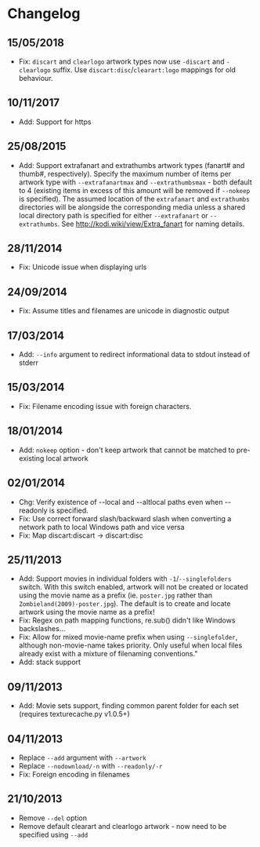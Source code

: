 # Changelog

## 15/05/2018
* Fix: `discart` and `clearlogo` artwork types now use `-discart` and `-clearlogo` suffix. Use `discart:disc`/`clearart:logo` mappings for old behaviour.

## 10/11/2017
* Add: Support for https

## 25/08/2015
* Add: Support extrafanart and extrathumbs artwork types (fanart# and thumb#, respectively). Specify the maximum number of items per artwork type with `--extrafanartmax` and `--extrathumbsmax` - both default to 4 (existing items in excess of this amount will be removed if `--nokeep` is specified). The assumed location of the `extrafanart` and `extrathumbs` directories will be alongside the corresponding media unless a shared local directory path is specified for either `--extrafanart` or `--extrathumbs`. See http://kodi.wiki/view/Extra_fanart for naming details.

## 28/11/2014
* Fix: Unicode issue when displaying urls

## 24/09/2014
* Fix: Assume titles and filenames are unicode in diagnostic output

## 17/03/2014
* Add: `--info` argument to redirect informational data to stdout instead of stderr

## 15/03/2014
* Fix: Filename encoding issue with foreign characters.

## 18/01/2014
* Add: `nokeep` option - don't keep artwork that cannot be matched to pre-existing local artwork

## 02/01/2014
* Chg: Verify existence of --local and --altlocal paths even when --readonly is specified.
* Fix: Use correct forward slash/backward slash when converting a network path to local Windows path and vice versa
* Fix: Map discart:discart -> discart:disc

## 25/11/2013
* Add: Support movies in individual folders with `-1`/`--singlefolders` switch. With this switch enabled, artwork will not be created or located using the movie name as a prefix (ie. `poster.jpg` rather than `Zombieland(2009)-poster.jpg`). The default is to create and locate artwork using the movie name as a prefix!
* Fix: Regex on path mapping functions, re.sub() didn't like Windows backslashes...
* Fix: Allow for mixed movie-name prefix when using `--singlefolder`, although non-movie-name takes priority. Only useful when local files already exist with a mixture of filenaming conventions."
* Add: stack support

## 09/11/2013
* Add: Movie sets support, finding common parent folder for each set (requires texturecache.py v1.0.5+)

## 04/11/2013
* Replace `--add` argument with `--artwork`
* Replace `--nodownload/-n` with `--readonly/-r`
* Fix: Foreign encoding in filenames

## 21/10/2013
* Remove `--del` option
* Remove default clearart and clearlogo artwork - now need to be specified using `--add`
